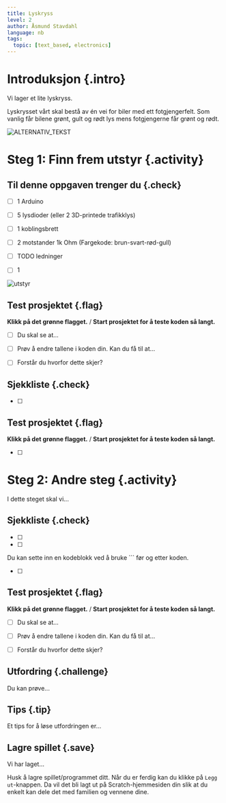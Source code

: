 ```yaml
---
title: Lyskryss
level: 2
author: Åsmund Stavdahl
language: nb
tags:
  topic: [text_based, electronics]
---
```



# Introduksjon {.intro}

Vi lager et lite lyskryss.

Lyskrysset vårt skal bestå av én vei for biler med ett fotgjengerfelt. Som
vanlig får bilene grønt, gult og rødt lys mens fotgjengerne får grønt og rødt.

![ALTERNATIV_TEKST](BILDEFIL)


# Steg 1: Finn frem utstyr {.activity}

## Til denne oppgaven trenger du {.check}

- [ ] 1 Arduino

- [ ] 5 lysdioder (eller 2 3D-printede trafikklys)

- [ ] 1 koblingsbrett

- [ ] 2 motstander 1k Ohm (Fargekode: brun-svart-rød-gull)

- [ ] TODO ledninger

- [ ] 1

![utstyr](utstyr.jpg)

## Test prosjektet {.flag}

__Klikk på det grønne flagget.__ / __Start prosjektet for å teste koden så
langt.__

- [ ] Du skal se at...

- [ ] Prøv å endre tallene i koden din. Kan du få til at...

- [ ] Forstår du hvorfor dette skjer?

## Sjekkliste {.check}

- [ ]

## Test prosjektet {.flag}

__Klikk på det grønne flagget.__ / __Start prosjektet for å teste koden så
langt.__

- [ ]


# Steg 2: Andre steg {.activity}

I dette steget skal vi...

## Sjekkliste {.check}

- [ ]

- [ ]

  Du kan sette inn en kodeblokk ved å bruke ``` før og etter koden.

- [ ]

## Test prosjektet {.flag}

__Klikk på det grønne flagget.__ / __Start prosjektet for å teste koden så
langt.__

- [ ] Du skal se at...

- [ ] Prøv å endre tallene i koden din. Kan du få til at...

- [ ] Forstår du hvorfor dette skjer?

## Utfordring {.challenge}

Du kan prøve...

## Tips {.tip}

Et tips for å løse utfordringen er...

## Lagre spillet {.save}

Vi har laget...

Husk å lagre spillet/programmet ditt. Når du er ferdig kan du klikke på `Legg
ut`-knappen. Da vil det bli lagt ut på Scratch-hjemmesiden din slik at du enkelt
kan dele det med familien og vennene dine.
